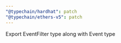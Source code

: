 ```yaml
---
"@typechain/hardhat": patch
"@typechain/ethers-v5": patch
---
```


Export EventFilter type along with Event type 
